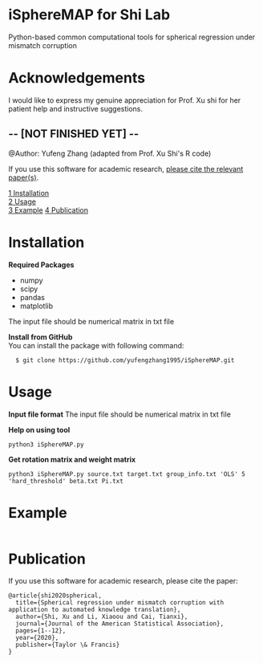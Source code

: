 # iSphereMAP for Shi Lab
Python-based common computational tools for spherical regression under mismatch corruption


# Acknowledgements
I would like to express my genuine appreciation for Prof. Xu shi for her patient help and instructive suggestions. 

## -- [NOT FINISHED YET] -- ##

@Author: Yufeng Zhang (adapted from Prof. Xu Shi's R code)

If you use this software for academic research, [please cite the relevant paper(s)](#publications).

[1 Installation](#installation)\
[2 Usage](#usage)\
[3 Example](#example)
[4 Publication](#publication)


# Installation
**Required Packages**
- numpy
- scipy
- pandas
- matplotlib

The input file should be numerical matrix in txt file

**Install from GitHub**\
You can install the package with following command:
  ```console
    $ git clone https://github.com/yufengzhang1995/iSphereMAP.git
  ``` 
  

# Usage
**Input file format**
The input file should be numerical matrix in txt file


**Help on using tool**
```
python3 iSphereMAP.py
```
 
**Get rotation matrix and weight matrix**
 ```
 python3 iSphereMAP.py source.txt target.txt group_info.txt 'OLS' 5 'hard_threshold' beta.txt Pi.txt 
 ```
# Example


```

```



# Publication
If you use this software for academic research, please cite the paper:
```
@article{shi2020spherical,
  title={Spherical regression under mismatch corruption with application to automated knowledge translation},
  author={Shi, Xu and Li, Xiaoou and Cai, Tianxi},
  journal={Journal of the American Statistical Association},
  pages={1--12},
  year={2020},
  publisher={Taylor \& Francis}
}
```
